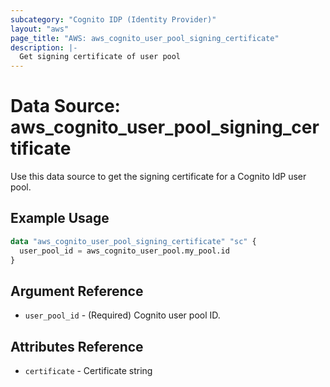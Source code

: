```yaml
---
subcategory: "Cognito IDP (Identity Provider)"
layout: "aws"
page_title: "AWS: aws_cognito_user_pool_signing_certificate"
description: |-
  Get signing certificate of user pool
---
```


# Data Source: aws_cognito_user_pool_signing_certificate

Use this data source to get the signing certificate for a Cognito IdP user pool.

## Example Usage

```terraform
data "aws_cognito_user_pool_signing_certificate" "sc" {
  user_pool_id = aws_cognito_user_pool.my_pool.id
}
```

## Argument Reference

* `user_pool_id` - (Required) Cognito user pool ID.

## Attributes Reference

* `certificate` - Certificate string

<!-- cache-key: cdktf-0.17.0-pre.15 input-0b9ac6140269f65e613b612e3bba9b3f5bded260ee17ab4ecaffc4d25f679eb9 -->